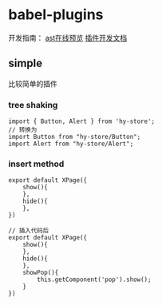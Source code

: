 # babel-plugins
开发指南：
[ast在线预览](https://astexplorer.net/) [插件开发文档](https://github.com/jamiebuilds/babel-handbook/blob/master/translations/zh-Hans/plugin-handbook.md#toc-inserting-a-sibling-node)

## simple
比较简单的插件
### tree shaking
 
```
import { Button, Alert } from 'hy-store';
// 转换为
import Button from "hy-store/Button";
import Alert from "hy-store/Alert";
```

### insert method
```
export default XPage({
    show(){
    },
    hide(){
    },
})

// 插入代码后
export default XPage({
    show(){
    },
    hide(){
    },
    showPop(){
        this.getComponent('pop').show();
    }
})

```
